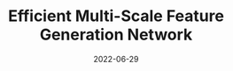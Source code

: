 ---
title: "Efficient Multi-Scale Feature Generation Network"
collection: publications
permalink: /publication/2022-06-29-emg
excerpt: ''
date: 2022-06-29
venue: 'Korea Computer Congress (KCC)'
paper: 'https://www.dbpia.co.kr/journal/articleDetail?nodeId=NODE11113433'
citation: ''
authors: 'Gwanghan Lee, <strong> Saebyeol Shin </strong>, Simon S. Woo'
image: 'images/mask.png'
code: ''
web: ''
---